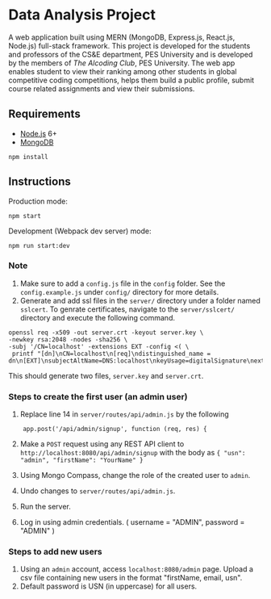 # Data Analysis Project
A web application built using MERN (MongoDB, Express.js, React.js, Node.js) full-stack framework. This project is developed for the students and professors of the CS&E department, PES University and is developed by the members of *The Alcoding Club*, PES University.
The web app enables student to view their ranking among other students in global competitive coding competitions, helps them build a public profile, submit course related assignments and view their submissions.

## Requirements

- [Node.js](https://nodejs.org/en/) 6+
- [MongoDB](https://docs.mongodb.com/manual/installation/)

```shell
npm install
```


## Instructions

Production mode:

```shell
npm start
```

Development (Webpack dev server) mode:

```shell
npm run start:dev
```

### Note

1. Make sure to add a `config.js` file in the `config` folder. See the `config.example.js` under `config/` directory for more details.
2. Generate and add ssl files in the `server/` directory under a folder named `sslcert`. To genrate certificates, navigate to the `server/sslcert/` directory and execute the following command. 
  ```shell
  openssl req -x509 -out server.crt -keyout server.key \
  -newkey rsa:2048 -nodes -sha256 \
  -subj '/CN=localhost' -extensions EXT -config <( \
   printf "[dn]\nCN=localhost\n[req]\ndistinguished_name = dn\n[EXT]\nsubjectAltName=DNS:localhost\nkeyUsage=digitalSignature\nextendedKeyUsage=serverAuth")
   ```
  This should generate two files, `server.key` and `server.crt`.
  
### Steps to create the first user (an admin user)
  1. Replace line 14 in `server/routes/api/admin.js` by the following
  ```
      app.post('/api/admin/signup', function (req, res) {
  ```
  2. Make a `POST` request using any REST API client to `http://localhost:8080/api/admin/signup` with the body as `{ "usn": "admin", "firstName": "YourName" }`
  
  3. Using Mongo Compass, change the role of the created user to `admin`. 
  4. Undo changes to `server/routes/api/admin.js`.
  5. Run the server.
  6. Log in using admin credentials. ( username = "ADMIN", password = "ADMIN" )
  
  ### Steps to add new users
  1. Using an `admin` account, access `localhost:8080/admin` page. Upload a csv file containing new users in the format "firstName, email, usn".
  2. Default password is USN (in uppercase) for all users.
